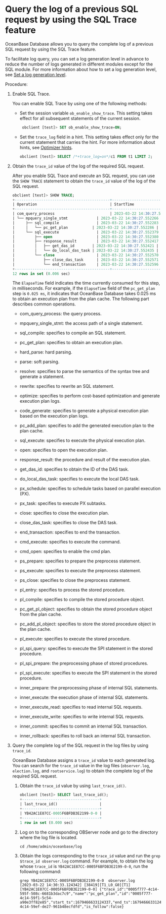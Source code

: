 # Query the log of a previous SQL request by using the SQL Trace feature

OceanBase Database allows you to query the complete log of a previous SQL request by using the SQL Trace feature.

To facilitate log query, you can set a log generation level in advance to reduce the number of logs generated in different modules except for the SQL module. For more information about how to set a log generation level, see [Set a log generation level](../2.log-print-level/2.set-log-print-level.md).

Procedure:

1. Enable SQL Trace.

   You can enable SQL Trace by using one of the following methods:

   * Set the session variable `ob_enable_show_trace`. This setting takes effect for all subsequent statements of the current session.

      ```sql
       obclient [test]> SET ob_enable_show_trace=ON;
      ```

   * Set the `trace_log` field in a hint. This setting takes effect only for the current statement that carries the hint. For more information about hints, see [Optimizer hints](../../../../3.performance-tuning-guide/5.sql-optimization/4.sql-optimization/7.manage-execution-plans/1.optimizer-hint.md).

      ```sql
      obclient [test]> SELECT /*+trace_log=on*/c1 FROM t1 LIMIT 2;
      ```

2. Obtain the `trace_id` value of the log of the required SQL request.

   After you enable SQL Trace and execute an SQL request, you can use the `SHOW TRACE` statement to obtain the `trace_id` value of the log of the SQL request.

   ```sql
   obclient [test]> SHOW TRACE;
   +-------------------------------------------+----------------------------+------------+
   | Operation                                 | StartTime                  | ElapseTime |
   +-------------------------------------------+----------------------------+------------+
   | com_query_process                         | 2023-03-22 14:30:27.552259 | 0.405 ms   |
   | └── mpquery_single_stmt             | 2023-03-22 14:30:27.552266 | 0.386 ms   |
   |     ├── sql_compile                 | 2023-03-22 14:30:27.552283 | 0.083 ms   |
   |     │   └── pc_get_plan           | 2023-03-22 14:30:27.552286 | 0.025 ms   |
   |     └── sql_execute                 | 2023-03-22 14:30:27.552379 | 0.242 ms   |
   |         ├── open                    | 2023-03-22 14:30:27.552380 | 0.024 ms   |
   |         ├── response_result         | 2023-03-22 14:30:27.552417 | 0.140 ms   |
   |         │   ├── get_das_id        | 2023-03-22 14:30:27.552421 | 0.000 ms   |
   |         │   └── do_local_das_task | 2023-03-22 14:30:27.552435 | 0.049 ms   |
   |         └── close                   | 2023-03-22 14:30:27.552570 | 0.039 ms   |
   |             ├── close_das_task      | 2023-03-22 14:30:27.552571 | 0.012 ms   |
   |             └── end_transaction     | 2023-03-22 14:30:27.552596 | 0.003 ms   |
   +-------------------------------------------+----------------------------+------------+
   12 rows in set (0.006 sec)
   ```

   The `ElapseTime` field indicates the time currently consumed for this step, in milliseconds. For example, if the `ElapseTime` field of the `pc_get_plan` step is `0.025 ms`, it indicates that OceanBase Database takes 0.025 ms to obtain an execution plan from the plan cache.
   The following part describes common operations. 
   <!-- For more information about operation types, see the **Span** section in [Trace log](../../../7.management/3.daily-inspection/9.full-link-detection/2.full-link-tracking-process.md). -->

   * com_query_process: the query process.

   * mpquery_single_stmt: the access path of a single statement.

   * sql_compile: specifies to compile an SQL statement.

   * pc_get_plan: specifies to obtain an execution plan.

   * hard_parse: hard parsing.

   * parse: soft parsing.

   * resolve: specifies to parse the semantics of the syntax tree and generate a statement.

   * rewrite: specifies to rewrite an SQL statement.

   * optimize: specifies to perform cost-based optimization and generate execution plan logs.

   * code_generate: specifies to generate a physical execution plan based on the execution plan logs.

   * pc_add_plan: specifies to add the generated execution plan to the plan cache.

   * sql_execute: specifies to execute the physical execution plan.

   * open: specifies to open the execution plan.

   * response_result: the procedure and result of the execution plan.

   * get_das_id: specifies to obtain the ID of the DAS task.

   * do_local_das_task: specifies to execute the local DAS task.

   * px_schedule: specifies to schedule tasks based on parallel execution (PX).

   * px_task: specifies to execute PX subtasks.

   * close: specifies to close the execution plan.

   * close_das_task: specifies to close the DAS task.

   * end_transaction: specifies to end the transaction.

   * cmd_execute: specifies to execute the command.

   * cmd_open: specifies to enable the cmd plan.

   * ps_prepare: specifies to prepare the preprocess statement.

   * ps_execute: specifies to execute the preprocess statement.

   * ps_close: specifies to close the preprocess statement.

   * pl_entry: specifies to process the stored procedure.

   * pl_compile: specifies to compile the stored procedure object.

   * pc_get_pl_object: specifies to obtain the stored procedure object from the plan cache.

   * pc_add_pl_object: specifies to store the stored procedure object in the plan cache.

   * pl_execute: specifies to execute the stored procedure.

   * pl_spi_query: specifies to execute the SPI statement in the stored procedure.

   * pl_spi_prepare: the preprocessing phase of stored procedures.

   * pl_spi_execute: specifies to execute the SPI statement in the stored procedure.

   * inner_prepare: the preprocessing phase of internal SQL statements.

   * inner_execute: the execution phase of internal SQL statements.

   * inner_execute_read: specifies to read internal SQL requests.

   * inner_execute_write: specifies to write internal SQL requests.

   * inner_commit: specifies to commit an internal SQL transaction.

   * inner_rollback: specifies to roll back an internal SQL transaction.

3. Query the complete log of the SQL request in the log files by using `trace_id`.

   OceanBase Database assigns a `trace_id` value to each generated log. You can search for the `trace_id` value in the log files (`observer.log`, `election.log`, and `rootservice.log`) to obtain the complete log of the required SQL request.

   1. Obtain the `trace_id` value by using `last_trace_id()`.

      ```sql
      obclient [test]> SELECT last_trace_id();
      +-----------------------------------+
      | last_trace_id()                   |
      +-----------------------------------+
      | YB42AC1E87CC-0005F6BFDB3E2199-0-0 |
      +-----------------------------------+
      1 row in set (0.000 sec)
      ```

   2. Log on to the corresponding OBServer node and go to the directory where the log file is located.

      ```shell
      cd /home/admin/oceanbase/log
      ```

   3. Obtain the logs corresponding to the `trace_id` value and run the `grep $trace_id observer.log` command. For example, to obtain the log whose `trace_id` is `YB42AC1E87CC-0005F6BFDB3E2199-0-0`, run the following command:

      ```shell
      grep YB42AC1E87CC-0005F6BFDB3E2199-0-0  observer.log
      [2023-03-22 14:30:33.124342] [38419][T1_L0_G0][T1][YB42AC1E87CC-0005F6BFDB3E2199-0-0] {"trace_id":"0005f777-4c14-595f-508c-6681b3dac7c9","name":"pc_get_plan","id":"0005f777-4c14-59f1-5c54-a90e3ff82e85","start_ts":1679466633124337,"end_ts":1679466633124340,"parent_id":"0005f777-4c14-59ef-de27-961b48ecfdfd","is_follow":false}
      ```
